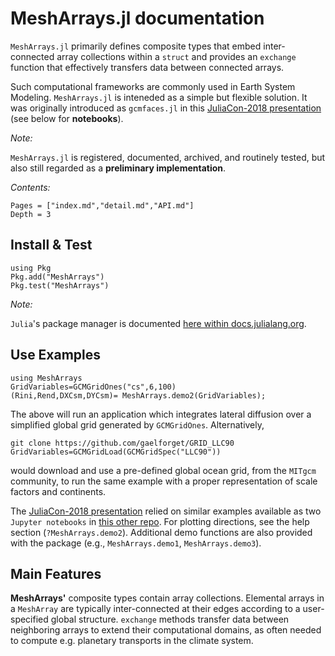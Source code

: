 # MeshArrays.jl documentation

`MeshArrays.jl` primarily defines composite types that embed inter-connected array collections within a `struct` and provides an `exchange` function that effectively transfers data between connected arrays. 

Such computational frameworks are commonly used in Earth System Modeling. `MeshArrays.jl` is inteneded as a simple but flexible solution. It was originally introduced as `gcmfaces.jl` in this [JuliaCon-2018 presentation](https://youtu.be/RDxAy_zSUvg) (see below for **notebooks**). 

_Note:_ 

`MeshArrays.jl` is registered, documented, archived, and routinely tested, but also still regarded as a **preliminary implementation**.

_Contents:_

```@contents
Pages = ["index.md","detail.md","API.md"]
Depth = 3
```

## Install & Test

```
using Pkg
Pkg.add("MeshArrays")
Pkg.test("MeshArrays")
```
_Note:_ 

`Julia`'s package manager is documented [here within docs.julialang.org](https://docs.julialang.org/en/stable/stdlib/Pkg/).

## Use Examples

```
using MeshArrays
GridVariables=GCMGridOnes("cs",6,100)
(Rini,Rend,DXCsm,DYCsm)= MeshArrays.demo2(GridVariables);
```

The above will run an application which integrates lateral diffusion over a simplified global grid generated by `GCMGridOnes`. Alternatively, 

```
git clone https://github.com/gaelforget/GRID_LLC90
GridVariables=GCMGridLoad(GCMGridSpec("LLC90"))
```

would download and use a pre-defined global ocean grid, from the `MITgcm` community, to run the same example with a proper representation of scale factors and continents. 

The [JuliaCon-2018 presentation](https://youtu.be/RDxAy_zSUvg) relied on similar examples available as two `Jupyter notebooks` in [this other repo](https://github.com/gaelforget/JuliaCon2018Notebooks.git). For plotting directions, see the help section (`?MeshArrays.demo2`). Additional demo functions are also provided with the package (e.g., `MeshArrays.demo1`, `MeshArrays.demo3`).

## Main Features

**MeshArrays'** composite types contain array collections. Elemental arrays in a `MeshArray` are typically inter-connected at their edges according to a user-specified global structure. `exchange` methods transfer data between neighboring arrays to extend their computational domains, as often needed to compute e.g. planetary transports in the climate system.


